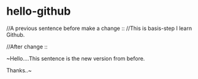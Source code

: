 # hello-github
//A previous sentence before make a change ::
//This is basis-step I learn Github.

//After change ::

~Hello....This sentence is the new version from before.

Thanks..~
